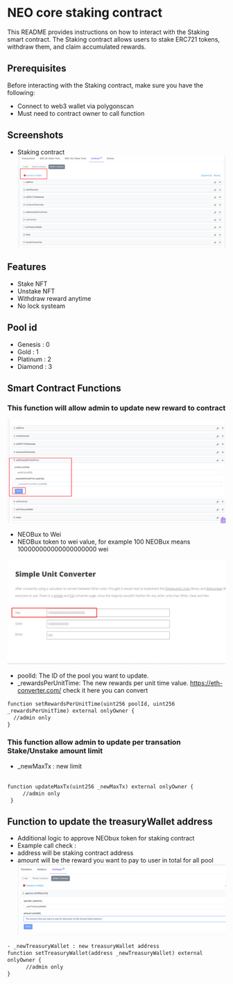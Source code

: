 
# NEO core staking contract

This README provides instructions on how to interact with the Staking smart contract. The Staking contract allows users to stake ERC721 tokens, withdraw them, and claim accumulated rewards.




## Prerequisites

Before interacting with the Staking contract, make sure you have the following:


- Connect to web3 wallet via polygonscan
- Must need to contract owner to call function



## Screenshots
- Staking contract
![Login](https://github.com/sayedex/NE0-stake-contract/blob/master/Screenshot/1.png?raw=true)


## Features

- Stake NFT
- Unstake NFT
- Withdraw reward anytime
- No lock systeam


## Pool id



- Genesis : 0 
- Gold : 1
- Platinum : 2
- Diamond : 3

## Smart Contract Functions



### This function will allow admin to update new reward to contract

![SetReward](https://github.com/sayedex/NE0-stake-contract/blob/master/Screenshot/3.png?raw=true)
- NEOBux to Wei
- NEOBux token to wei value, for example 100 NEOBux means 100000000000000000000 wei

![Wei convert](https://github.com/sayedex/NE0-stake-contract/blob/master/Screenshot/5.png?raw=true)   

 - poolId: The ID of the pool you want to update.
-  _rewardsPerUnitTime: The new rewards per unit time value.  https://eth-converter.com/ check it here you can convert

```solidity
function setRewardsPerUnitTime(uint256 poolId, uint256 _rewardsPerUnitTime) external onlyOwner {
  //admin only
}
```


### This function allow admin to update per transation Stake/Unstake amount limit 
- _newMaxTx : new limit
```solidity

function updateMaxTx(uint256 _newMaxTx) external onlyOwner {
     //admin only
 }

```    

## Function to update the treasuryWallet address
 - Additional logic to approve NEObux token for staking contract
 - Example call check :
 - address will be staking contract address
 - amount will be the reward you want to pay to user in total for all pool
 ![approval](https://github.com/sayedex/NE0-stake-contract/blob/master/Screenshot/4.png?raw=true)

```solidity
- _newTreasuryWallet : new treasuryWallet address
function setTreasuryWallet(address _newTreasuryWallet) external onlyOwner {
      //admin only
}

```
